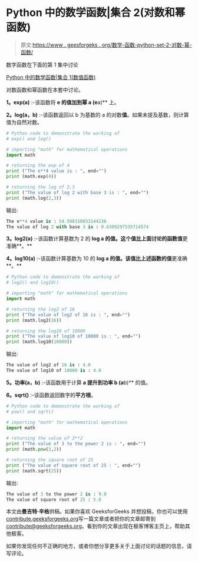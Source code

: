 # Python 中的数学函数|集合 2(对数和幂函数)

> 原文:[https://www . geesforgeks . org/数学-函数-python-set-2-对数-幂-函数/](https://www.geeksforgeeks.org/mathematical-functions-python-set-2-logarithmic-power-functions/)

数字函数在下面的第 1 集中讨论

[Python 中的数学函数|集合 1(数值函数)](https://www.geeksforgeeks.org/mathematical-functions-python-set-1-numeric-functions/)

对数函数和幂函数在本套中讨论。

**1。exp(a)** :-该函数将 **e 的值加到幂 a (e**a)** 上。

**2。log(a，b)** :-该函数返回以 b 为基数的 a 的对数**值**。如果未提及基数，则计算值为自然对数。

```py
# Python code to demonstrate the working of
# exp() and log()

# importing "math" for mathematical operations
import math

# returning the exp of 4
print ("The e**4 value is : ", end="")
print (math.exp(4))

# returning the log of 2,3
print ("The value of log 2 with base 3 is : ", end="")
print (math.log(2,3))
```

输出:

```py
The e**4 value is : 54.598150033144236
The value of log 2 with base 3 is : 0.6309297535714574

```

**3。log2(a)** :-该函数计算基数为 2 的 **log a 的值。这个值比上面讨论的函数值**更准确**。**

**4。log10(a)** :-该函数计算基数为 10 的 **log a 的值。该值比上述函数的值**更准确**。**

```py
# Python code to demonstrate the working of
# log2() and log10()

# importing "math" for mathematical operations
import math

# returning the log2 of 16
print ("The value of log2 of 16 is : ", end="")
print (math.log2(16))

# returning the log10 of 10000
print ("The value of log10 of 10000 is : ", end="")
print (math.log10(10000))
```

输出:

```py
The value of log2 of 16 is : 4.0
The value of log10 of 10000 is : 4.0

```

**5。功率(a，b)** :-该函数用于计算 **a 提升到功率 b (a**b)** 的值。

**6。sqrt()** :-该函数返回数字的**平方根**。

```py
# Python code to demonstrate the working of
# pow() and sqrt()

# importing "math" for mathematical operations
import math

# returning the value of 3**2
print ("The value of 3 to the power 2 is : ", end="")
print (math.pow(3,2))

# returning the square root of 25
print ("The value of square root of 25 : ", end="")
print (math.sqrt(25))
```

输出:

```py
The value of 3 to the power 2 is : 9.0
The value of square root of 25 : 5.0

```

本文由**曼吉特·辛格**供稿。如果你喜欢 GeeksforGeeks 并想投稿，你也可以使用[contribute.geeksforgeeks.org](http://www.contribute.geeksforgeeks.org)写一篇文章或者把你的文章邮寄到 contribute@geeksforgeeks.org。看到你的文章出现在极客博客主页上，帮助其他极客。

如果你发现任何不正确的地方，或者你想分享更多关于上面讨论的话题的信息，请写评论。